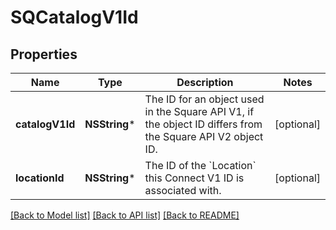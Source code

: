 # SQCatalogV1Id

## Properties
Name | Type | Description | Notes
------------ | ------------- | ------------- | -------------
**catalogV1Id** | **NSString*** | The ID for an object used in the Square API V1, if the object ID differs from the Square API V2 object ID. | [optional] 
**locationId** | **NSString*** | The ID of the &#x60;Location&#x60; this Connect V1 ID is associated with. | [optional] 

[[Back to Model list]](../README.md#documentation-for-models) [[Back to API list]](../README.md#documentation-for-api-endpoints) [[Back to README]](../README.md)


